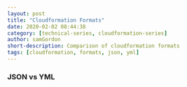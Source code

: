```yaml
---
layout: post
title: "Cloudformation Formats"
date: 2020-02-02 08:44:38
category: [technical-series, cloudformation-series]
author: samGordon
short-description: Comparison of cloudformation formats
tags: [cloudformation, formats, json, yml]
---
```


### JSON vs YML
